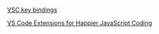 [VSC key bindings](https://code.visualstudio.com/docs/getstarted/keybindings)

[VS Code Extensions for Happier JavaScript Coding](https://hackernoon.com/vs-code-extensions-for-happier-javascript-coding-e258f72dd9c1)
